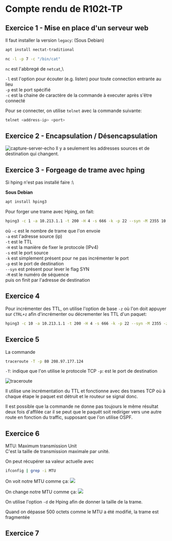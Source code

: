 # Compte rendu de R102t-TP

## Exercice 1 - Mise en place d'un serveur web

Il faut installer la version `legacy`:  (Sous Debian)

```sh
apt install nectat-traditional
```

```sh
nc -l -p 7 -c "/bin/cat"
```

`nc` est l'abbregé de `netcat`,\

`-l` est l'option pour écouter (e.g. listen) pour toute connection entrante au lieu\
`-p` est le port spécifié\
`-c` est la chaine de caractère de la commande à executer après s'être connecté

Pour se connecter, on utilise `telnet` avec la commande suivante:

```sh
telnet <address-ip> <port>
```

## Exercice 2 - Encapsulation / Désencapsulation

![capture-server-echo](./src/capture-server-echo.png)
Il y a seulement les addresses sources et de destination qui changent.

## Exercice 3 - Forgeage de trame avec hping

Si hping n'est pas installé faire :\

**Sous Debian**

```sh
apt install hping3
```

Pour forger une trame avec Hping, on fait:
```sh
hping3 -c 1 -a 10.213.1.1 -t 200 -H 4 -s 666 -k -p 22 --syn -M 2355 10.213.2.1
```
où `-c` est le nombre de trame que l'on envoie\
`-a` est l'adresse source (ip)\
`-t` est le TTL\
`-H` est la manière de fixer le protocole (IPv4)\
`-s` est le port source\
`-k` est simplement présent pour ne pas incrémenter le port\
`-p` est le port de destination\
`--syn` est présent pour lever le flag SYN\
`-M` est le numéro de séquence\
puis on finit par l'adresse de destination

## Exercice 4

Pour incrémenter des TTL, on utilise l'option de base `-z` où l'on doit appuyer sur `CTRL+z` afin d'incrémenter ou décrementer les TTL d'un paquet:
```sh
hping3 -c 10 -a 10.213.1.1 -t 200 -H 4 -s 666 -k -p 22 --syn -M 2355 -z 10.213.2.1
```

## Exercice 5

La commande 
```sh
traceroute -T -p 80 208.97.177.124
```
`-T`: indique que l'on utilise le protocole TCP
`-p`: est le port de destination

![traceroute](./src/traceroute.png)

Il utilise une incrémentation du TTL et fonctionne avec des trames TCP où à chaque étape le paquet est détruit et le routeur se signal donc.

Il est possible que la commande ne donne pas toujours le même résultat deux fois d'affilée car il se peut que le paquêt soit rediriger vers une autre route en fonction du traffic, supposant que l'on utilise OSPF.

## Exercice 6

MTU: Maximum transmission Unit\
C'est la taille de transmission maximale par unité.

On peut récupérer sa valeur actuelle avec 
```sh
ifconfig | grep -i MTU
```
On voit notre MTU comme ça:
![](./src/get-mtu-size.png)

On change notre MTU comme ça:
![](./src/change-see-mtu.png)

On utilise l'option `-d` de Hping afin de donner  la taille de la trame.

Quand on dépasse 500 octets comme le MTU a été modifié, la trame est fragmentée

## Exercice 7

